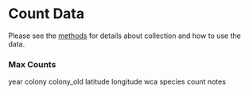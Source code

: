 # Count Data

Please see the [methods](../SiteandMethods/methods.md) for details about collection and how to use the data.

### Max Counts
year
colony 
colony_old
latitude
longitude
wca
species
count
notes